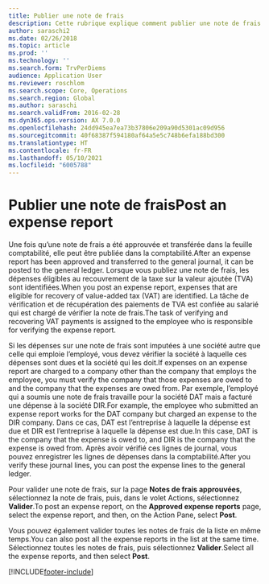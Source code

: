 ```yaml
---
title: Publier une note de frais
description: Cette rubrique explique comment publier une note de frais dans la comptabilité.
author: saraschi2
ms.date: 02/26/2018
ms.topic: article
ms.prod: ''
ms.technology: ''
ms.search.form: TrvPerDiems
audience: Application User
ms.reviewer: roschlom
ms.search.scope: Core, Operations
ms.search.region: Global
ms.author: saraschi
ms.search.validFrom: 2016-02-28
ms.dyn365.ops.version: AX 7.0.0
ms.openlocfilehash: 24dd945ea7ea73b37806e209a90d5301ac09d956
ms.sourcegitcommit: 40f68387f594180af64a5e5c748b6efa188bd300
ms.translationtype: HT
ms.contentlocale: fr-FR
ms.lasthandoff: 05/10/2021
ms.locfileid: "6005788"
---
```

# <a name="post-an-expense-report"></a><span data-ttu-id="63522-103">Publier une note de frais</span><span class="sxs-lookup"><span data-stu-id="63522-103">Post an expense report</span></span>

<span data-ttu-id="63522-104">Une fois qu’une note de frais a été approuvée et transférée dans la feuille comptabilité, elle peut être publiée dans la comptabilité.</span><span class="sxs-lookup"><span data-stu-id="63522-104">After an expense report has been approved and transferred to the general journal, it can be posted to the general ledger.</span></span> <span data-ttu-id="63522-105">Lorsque vous publiez une note de frais, les dépenses éligibles au recouvrement de la taxe sur la valeur ajoutée (TVA) sont identifiées.</span><span class="sxs-lookup"><span data-stu-id="63522-105">When you post an expense report, expenses that are eligible for recovery of value-added tax (VAT) are identified.</span></span> <span data-ttu-id="63522-106">La tâche de vérification et de récupération des paiements de TVA est confiée au salarié qui est chargé de vérifier la note de frais.</span><span class="sxs-lookup"><span data-stu-id="63522-106">The task of verifying and recovering VAT payments is assigned to the employee who is responsible for verifying the expense report.</span></span>

<span data-ttu-id="63522-107">Si les dépenses sur une note de frais sont imputées à une société autre que celle qui emploie l’employé, vous devez vérifier la société à laquelle ces dépenses sont dues et la société qui les doit.</span><span class="sxs-lookup"><span data-stu-id="63522-107">If expenses on an expense report are charged to a company other than the company that employs the employee, you must verify the company that those expenses are owed to and the company that the expenses are owed from.</span></span> <span data-ttu-id="63522-108">Par exemple, l’employé qui a soumis une note de frais travaille pour la société DAT mais a facturé une dépense à la société DIR.</span><span class="sxs-lookup"><span data-stu-id="63522-108">For example, the employee who submitted an expense report works for the DAT company but charged an expense to the DIR company.</span></span> <span data-ttu-id="63522-109">Dans ce cas, DAT est l’entreprise à laquelle la dépense est due et DIR est l’entreprise à laquelle la dépense est due.</span><span class="sxs-lookup"><span data-stu-id="63522-109">In this case, DAT is the company that the expense is owed to, and DIR is the company that the expense is owed from.</span></span> <span data-ttu-id="63522-110">Après avoir vérifié ces lignes de journal, vous pouvez enregistrer les lignes de dépenses dans la comptabilité.</span><span class="sxs-lookup"><span data-stu-id="63522-110">After you verify these journal lines, you can post the expense lines to the general ledger.</span></span>

<span data-ttu-id="63522-111">Pour valider une note de frais, sur la page **Notes de frais approuvées**, sélectionnez la note de frais, puis, dans le volet Actions, sélectionnez **Valider**.</span><span class="sxs-lookup"><span data-stu-id="63522-111">To post an expense report, on the **Approved expense reports** page, select the expense report, and then, on the Action Pane, select **Post**.</span></span>

<span data-ttu-id="63522-112">Vous pouvez également valider toutes les notes de frais de la liste en même temps.</span><span class="sxs-lookup"><span data-stu-id="63522-112">You can also post all the expense reports in the list at the same time.</span></span> <span data-ttu-id="63522-113">Sélectionnez toutes les notes de frais, puis sélectionnez **Valider**.</span><span class="sxs-lookup"><span data-stu-id="63522-113">Select all the expense reports, and then select **Post**.</span></span>


[!INCLUDE[footer-include](../includes/footer-banner.md)]